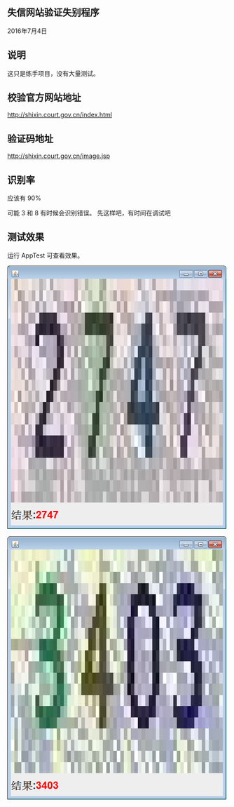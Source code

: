 ## 失信网站验证失别程序

2016年7月4日 
 
##  说明

这只是练手项目，没有大量测试。 

## 校验官方网站地址

http://shixin.court.gov.cn/index.html

## 验证码地址

http://shixin.court.gov.cn/image.jsp

## 识别率 

应该有 90% 

可能 3 和 8 有时候会识别错误。 先这样吧，有时间在调试吧


## 测试效果

运行   AppTest 可查看效果。

![效果一](a.png)

![效果二](b.png)
